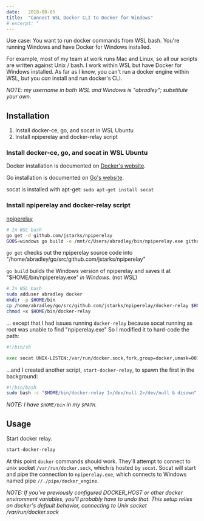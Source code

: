 ```yaml
---
date:   2018-08-05
title:  "Connect WSL Docker CLI to Docker for Windows"
# excerpt: "
---
```


Use case: You want to run docker commands from WSL bash.  You're running Windows and have Docker for Windows installed.

For example, most of my team at work runs Mac and Linux, so all our scripts are written against Unix / bash.  I work within WSL
but have Docker for Windows installed.  As far as I know, you can't run a docker engine within WSL, but you *can* install and run docker's CLI.

*NOTE: my username in both WSL and Windows is "abradley"; substitute your own.*

## Installation 
1. Install docker-ce, go, and socat in WSL Ubuntu
1. Install npiperelay and docker-relay script

### Install docker-ce, go, and socat in WSL Ubuntu

Docker installation is documented on [Docker's website](https://docs.docker.com/install/linux/docker-ce/ubuntu/).

Go installation is documented on [Go's website](https://github.com/golang/go/wiki/Ubuntu).

socat is installed with apt-get: `sudo apt-get install socat`

### Install npiperelay and docker-relay script

[npiperelay](https://github.com/jstarks/npiperelay)

```bash
# In WSL bash
go get -d github.com/jstarks/npiperelay
GOOS=windows go build -o /mnt/c/Users/abradley/bin/npiperelay.exe github.com/jstarks/npiperelay
```

`go get` checks out the npiperelay source code into "/home/abradley/go/src/github.com/jstarks/npiperelay"

`go build` builds the Windows version of npiperelay and saves it at "$HOME/bin/npiperelay.exe" *in Windows*. (not WSL)

```bash
# In WSL bash
sudo adduser abradley docker
mkdir -p $HOME/bin
cp /home/abradley/go/src/github.com/jstarks/npiperelay/docker-relay $HOME/bin/
chmod +x $HOME/bin/docker-relay
```

... except that I had issues running `docker-relay` because socat running as root was unable to find "npiperelay.exe"  So I modified it to hard-code the path:

```bash
#!/bin/sh

exec socat UNIX-LISTEN:/var/run/docker.sock,fork,group=docker,umask=007 EXEC:"/mnt/c/Users/abradley/bin/npiperelay.exe -ep -s //./pipe/docker_engine",nofork
```

...and I created another script, `start-docker-relay`, to spawn the first in the background:

```bash
#!/bin/bash
sudo bash -c "$HOME/bin/docker-relay 1>/dev/null 2>/dev/null & disown"
```

*NOTE: I have `$HOME/bin` in my `$PATH`.*

## Usage

Start docker relay.

```bash
start-docker-relay
```

At this point `docker` commands should work.  They'll attempt to connect to unix socket `/var/run/docker.sock`, which is hosted by `socat`.  Socat will start and pipe the connection to `npiperelay.exe`, which connects to Windows named pipe `//./pipe/docker_engine`.

*NOTE: If you've previously configured DOCKER_HOST or other docker environment variables, you'll probably have to undo that.  This setup relies on docker's default behavior, connecting to Unix socket /var/run/docker.sock*